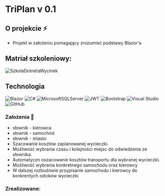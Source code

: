 # TriPlan v 0.1
## O projekcie :zap:
- Projekt w założeniu pomagający zrozumieć podstawy Blazor'a

## Matriał szkoleniowy:

![SzkolaDotnetaWycinek](https://user-images.githubusercontent.com/9019714/206318021-2da45119-daa7-4ee7-a2e7-7045eac840cb.png)

## Technologia
![Blazor](https://img.shields.io/badge/blazor-%235C2D91.svg?style=for-the-badge&logo=blazor&logoColor=white)
![C#](https://img.shields.io/badge/c%23-%23239120.svg?style=for-the-badge&logo=c-sharp&logoColor=white)
![MicrosoftSQLServer](https://img.shields.io/badge/Microsoft%20SQL%20Sever-CC2927?style=for-the-badge&logo=microsoft%20sql%20server&logoColor=white)
![JWT](https://img.shields.io/badge/JWT-black?style=for-the-badge&logo=JSON%20web%20tokens)
![Bootstrap](https://img.shields.io/badge/bootstrap-%23563D7C.svg?style=for-the-badge&logo=bootstrap&logoColor=white)
![Visual Studio](https://img.shields.io/badge/Visual%20Studio-5C2D91.svg?style=for-the-badge&logo=visual-studio&logoColor=white)
![GitHub](https://img.shields.io/badge/github-%23121011.svg?style=for-the-badge&logo=github&logoColor=white)

### Założenia :muscle:
- słownik - kierowca
- słownik - samochód
- słownik - miasto
- Szacowanie kosztów zaplanowanej wycieczki.
- Możliwość wybrania czasu i kolejności miejsc do odwiedzenia ze słownika.
- Automatyczn oszacowanie kosztów transportu dla wybranej wycieczki.
- Możliwość wybrania konkretnego samochodu oraz kierowcy
- W dalszej rozbudowie przypisanie samochodu i kierowcy do konkrentych odcików wycieczki


### Zrealizowane:
